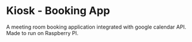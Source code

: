 # Kiosk - Booking App
A meeting room booking application integrated with google calendar API. Made to run on Raspberry PI.